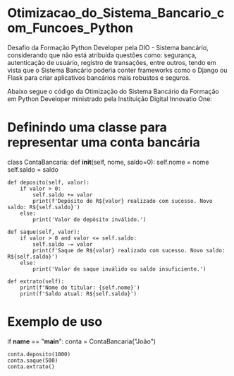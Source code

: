 # Otimizacao_do_Sistema_Bancario_com_Funcoes_Python
Desafio da Formação Python Developer pela DIO - Sistema bancário, considerando que não está atribuída questões como: segurança, autenticação de usuário, registro de transações, entre outros, tendo em vista que o Sistema Bancário poderia conter frameworks como o Django ou Flask para criar aplicativos bancários mais robustos e seguros.

Abaixo segue o código da Otimização do Sistema Bancário da Formação em Python Developer ministrado pela Instituição Digital Innovatio One:

# Definindo uma classe para representar uma conta bancária
class ContaBancaria:
    def __init__(self, nome, saldo=0):
        self.nome = nome
        self.saldo = saldo

    def deposito(self, valor):
        if valor > 0:
            self.saldo += valor
            print(f'Depósito de R${valor} realizado com sucesso. Novo saldo: R${self.saldo}')
        else:
            print('Valor de depósito inválido.')

    def saque(self, valor):
        if valor > 0 and valor <= self.saldo:
            self.saldo -= valor
            print(f'Saque de R${valor} realizado com sucesso. Novo saldo: R${self.saldo}')
        else:
            print('Valor de saque inválido ou saldo insuficiente.')

    def extrato(self):
        print(f'Nome do titular: {self.nome}')
        print(f'Saldo atual: R${self.saldo}')


# Exemplo de uso
if __name__ == "__main__":
    conta = ContaBancaria("João")
    
    conta.deposito(1000)
    conta.saque(500)
    conta.extrato()
